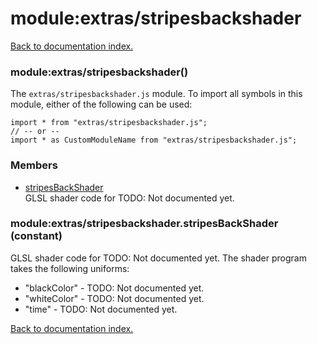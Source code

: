 # module:extras/stripesbackshader

[Back to documentation index.](index.md)

<a name='extras_stripesbackshader'></a>
### module:extras/stripesbackshader()

The <code>extras/stripesbackshader.js</code> module.
To import all symbols in this module, either of the following can be used:

    import * from "extras/stripesbackshader.js";
    // -- or --
    import * as CustomModuleName from "extras/stripesbackshader.js";

### Members

* [stripesBackShader](#extras_stripesbackshader.stripesBackShader)<br>GLSL shader code for TODO: Not documented yet.

<a name='extras_stripesbackshader.stripesBackShader'></a>
### module:extras/stripesbackshader.stripesBackShader (constant)

GLSL shader code for TODO: Not documented yet.
The shader program takes the following uniforms:<ul>
<li>"blackColor" - TODO: Not documented yet.
<li>"whiteColor" - TODO: Not documented yet.
<li>"time" - TODO: Not documented yet.</ul>

[Back to documentation index.](index.md)
